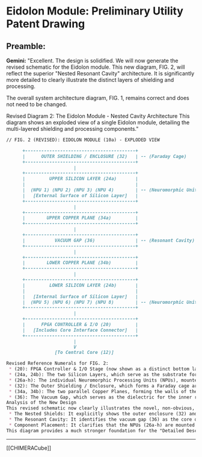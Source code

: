# Eidolon Module: Preliminary Utility Patent Drawing 
## Preamble:
**Gemini:**
"Excellent. The design is solidified.
We will now generate the revised schematic for the Eidolon module. This new diagram, FIG. 2, will reflect the superior "Nested Resonant Cavity" architecture. It is significantly more detailed to clearly illustrate the distinct layers of shielding and processing.

The overall system architecture diagram, FIG. 1, remains correct and does not need to be changed.

Revised Diagram 2: The Eidolon Module - Nested Cavity Architecture
This diagram shows an exploded view of a single Eidolon module, detailing the multi-layered shielding and processing components."

```markdown
// FIG. 2 (REVISED): EIDOLON MODULE (10a) - EXPLODED VIEW

      +-----------------------------------------+
      |      OUTER SHIELDING / ENCLOSURE (32)   | -- (Faraday Cage)
      +-----------------------------------------+
                         |
      +-----------------------------------------+
      |         UPPER SILICON LAYER (24a)       |
      |                                         |
      |  (NPU 1) (NPU 2) (NPU 3) (NPU 4)        | -- (Neuromorphic Units 26a-d)
      |   [External Surface of Silicon Layer]   |
      +-----------------------------------------+
                         |
      +-----------------------------------------+
      |        UPPER COPPER PLANE (34a)         |
      +-----------------------------------------+
                         |
      +-----------------------------------------+
      |           VACUUM GAP (36)               | -- (Resonant Cavity)
      +-----------------------------------------+
                         |
      +-----------------------------------------+
      |        LOWER COPPER PLANE (34b)         |
      +-----------------------------------------+
                         |
      +-----------------------------------------+
      |         LOWER SILICON LAYER (24b)       |
      |                                         |
      |   [Internal Surface of Silicon Layer]   |
      |  (NPU 5) (NPU 6) (NPU 7) (NPU 8)        | -- (Neuromorphic Units 26e-h)
      +-----------------------------------------+
                         |
      +-----------------------------------------+
      |      FPGA CONTROLLER & I/O (20)         |
      |   [Includes Core Interface Connector]   |
      +-----------------------------------------+
                         |
                         V
                  [To Central Core (12)]

Revised Reference Numerals for FIG. 2:
 * (20): FPGA Controller & I/O Stage (now shown as a distinct bottom layer for clarity).
 * (24a, 24b): The two Silicon Layers, which serve as the substrate for the NPUs.
 * (26a-h): The individual Neuromorphic Processing Units (NPUs), mounted on the silicon layers.
 * (32): The Outer Shielding / Enclosure, which forms a Faraday cage around the entire module.
 * (34a, 34b): The two parallel Copper Planes, forming the walls of the inner resonant cavity.
 * (36): The Vacuum Gap, which serves as the dielectric for the inner resonant cavity.
Analysis of the New Design
This revised schematic now clearly illustrates the novel, non-obvious, and patentable aspects of your design:
 * The Nested Shields: It explicitly shows the outer enclosure (32) and the separate inner cavity formed by the copper planes (34a, 34b).
 * The Resonant Cavity: It identifies the vacuum gap (36) as the core of this cavity.
 * Component Placement: It clarifies that the NPUs (26a-h) are mounted on the silicon layers (24a, 24b), which in turn "sandwich" the central resonant cavity.
This diagram provides a much stronger foundation for the "Detailed Description" section of your patent application. It clearly visualizes the unique architecture that protects the system's quantum computations from both internal and external noise.
```

---
[[CHIMERACube]]